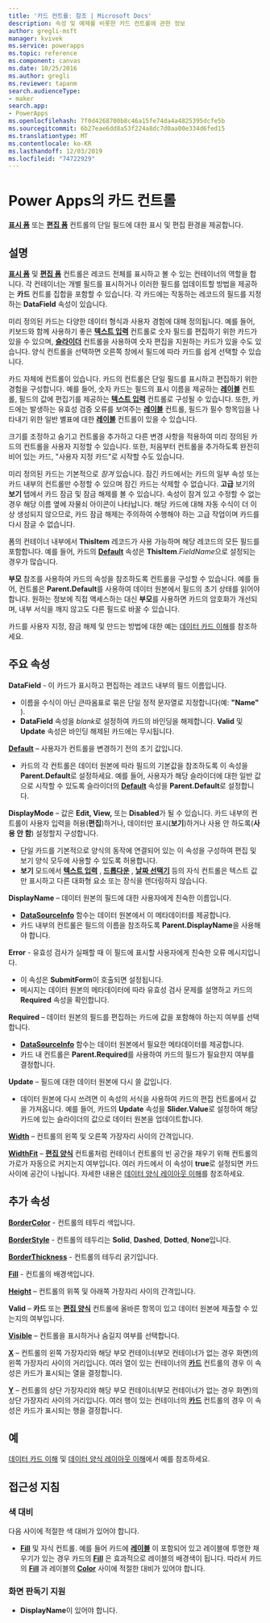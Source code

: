 ```yaml
---
title: '카드 컨트롤: 참조 | Microsoft Docs'
description: 속성 및 예제를 비롯한 카드 컨트롤에 관한 정보
author: gregli-msft
manager: kvivek
ms.service: powerapps
ms.topic: reference
ms.component: canvas
ms.date: 10/25/2016
ms.author: gregli
ms.reviewer: tapanm
search.audienceType:
- maker
search.app:
- PowerApps
ms.openlocfilehash: 7f0d4268700b8c46a15fe74da4a4825395dcfe5b
ms.sourcegitcommit: 6b27eae6dd8a53f224a8dc7d0aa00e334d6fed15
ms.translationtype: MT
ms.contentlocale: ko-KR
ms.lasthandoff: 12/03/2019
ms.locfileid: "74722929"
---
```

# <a name="card-control-in-power-apps"></a>Power Apps의 카드 컨트롤
**[표시 폼](control-form-detail.md)** 또는 **[편집 폼](control-form-detail.md)** 컨트롤의 단일 필드에 대한 표시 및 편집 환경을 제공합니다.

## <a name="description"></a>설명
**[표시 폼](control-form-detail.md)** 및 **[편집 폼](control-form-detail.md)** 컨트롤은 레코드 전체를 표시하고 볼 수 있는 컨테이너의 역할을 합니다. 각 컨테이너는 개별 필드를 표시하거나 이러한 필드를 업데이트할 방법을 제공하는 **카드** 컨트롤 집합을 포함할 수 있습니다. 각 카드에는 작동하는 레코드의 필드를 지정하는 **DataField** 속성이 있습니다.  

미리 정의된 카드는 다양한 데이터 형식과 사용자 경험에 대해 정의됩니다.  예를 들어, 키보드와 함께 사용하기 좋은 **[텍스트 입력](control-text-input.md)** 컨트롤로 숫자 필드를 편집하기 위한 카드가 있을 수 있으며, **[슬라이더](control-slider.md)** 컨트롤을 사용하여 숫자 편집을 지원하는 카드가 있을 수도 있습니다. 양식 컨트롤을 선택하면 오른쪽 창에서 필드에 따라 카드를 쉽게 선택할 수 있습니다.

카드 자체에 컨트롤이 있습니다. 카드의 컨트롤은 단일 필드를 표시하고 편집하기 위한 경험을 구성합니다. 예를 들어, 숫자 카드는 필드의 표시 이름을 제공하는 **[레이블](control-text-box.md)** 컨트롤, 필드의 값에 편집기를 제공하는 **[텍스트 입력](control-text-input.md)** 컨트롤로 구성될 수 있습니다. 또한, 카드에는 발생하는 유효성 검증 오류를 보여주는 **[레이블](control-text-box.md)** 컨트롤, 필드가 필수 항목임을 나타내기 위한 일반 별표에 대한 **[레이블](control-text-box.md)** 컨트롤이 있을 수 있습니다.

크기를 조정하고 숨기고 컨트롤을 추가하고 다른 변경 사항을 적용하여 미리 정의된 카드의 컨트롤을 사용자 지정할 수 있습니다. 또한, 처음부터 컨트롤을 추가하도록 완전히 비어 있는 카드, "사용자 지정 카드"로 시작할 수도 있습니다.

미리 정의된 카드는 기본적으로 *잠겨* 있습니다. 잠긴 카드에서는 카드의 일부 속성 또는 카드 내부의 컨트롤만 수정할 수 있으며 잠긴 카드는 삭제할 수 없습니다. **고급** 보기의 **보기** 탭에서 카드 잠금 및 잠금 해제를 볼 수 있습니다. 속성이 잠겨 있고 수정할 수 없는 경우 해당 이름 옆에 자물쇠 아이콘이 나타납니다. 해당 카드에 대해 자동 수식이 더 이상 생성되지 않으므로, 카드 잠금 해제는 주의하여 수행해야 하는 고급 작업이며 카드를 다시 잠글 수 없습니다.

폼의 컨테이너 내부에서 **ThisItem** 레코드가 사용 가능하며 해당 레코드의 모든 필드를 포함합니다.  예를 들어, 카드의 **[Default](properties-core.md)** 속성은 **ThisItem**.*FieldName*으로 설정되는 경우가 많습니다.

**부모** 참조를 사용하여 카드의 속성을 참조하도록 컨트롤을 구성할 수 있습니다.  예를 들어, 컨트롤은 **Parent.Default**를 사용하여 데이터 원본에서 필드의 초기 상태를 읽어야 합니다. 원하는 정보에 직접 액세스하는 대신 **부모**를 사용하면 카드의 암호화가 개선되며, 내부 서식을 깨지 않고도 다른 필드로 바꿀 수 있습니다.

카드를 사용자 지정, 잠금 해제 및 만드는 방법에 대한 예는 [데이터 카드 이해](../working-with-cards.md)를 참조하세요.

## <a name="key-properties"></a>주요 속성
**DataField** - 이 카드가 표시하고 편집하는 레코드 내부의 필드 이름입니다.

* 이름을 수식이 아닌 큰따옴표로 묶은 단일 정적 문자열로 지정합니다(예: **"Name"** ).
* **DataField** 속성을 *blank*로 설정하여 카드의 바인딩을 해제합니다. **Valid** 및 **Update** 속성은 바인딩 해제된 카드에는 무시됩니다.

**[Default](properties-core.md)** – 사용자가 컨트롤을 변경하기 전의 초기 값입니다.

* 카드의 각 컨트롤은 데이터 원본에 따라 필드의 기본값을 참조하도록 이 속성을 **Parent.Default**로 설정하세요. 예를 들어, 사용자가 해당 슬라이더에 대한 일반 값으로 시작할 수 있도록 슬라이더의 **[Default](properties-core.md)** 속성을 **Parent.Default**로 설정합니다.

**DisplayMode** – 값은 **Edit, View,** 또는 **Disabled**가 될 수 있습니다. 카드 내부의 컨트롤이 사용자 입력을 허용(**편집**)하거나, 데이터만 표시(**보기**)하거나 사용 안 하도록(**사용 안 함**) 설정할지 구성합니다.  

* 단일 카드를 기본적으로 양식의 동작에 연결되어 있는 이 속성을 구성하여 편집 및 보기 양식 모두에 사용할 수 있도록 허용합니다.
* **보기** 모드에서 **[텍스트 입력](control-text-input.md)** , **[드롭다운](control-drop-down.md)** , **[날짜 선택기](control-date-picker.md)** 등의 자식 컨트롤은 텍스트 값만 표시하고 다른 대화형 요소 또는 장식을 렌더링하지 않습니다.

**DisplayName** – 데이터 원본의 필드에 대한 사용자에게 친숙한 이름입니다.

* **[DataSourceInfo](../functions/function-datasourceinfo.md)** 함수는 데이터 원본에서 이 메타데이터를 제공합니다.
* 카드 내부의 컨트롤은 필드의 이름을 참조하도록 **Parent.DisplayName**을 사용해야 합니다.

**Error** - 유효성 검사가 실패할 때 이 필드에 표시할 사용자에게 친숙한 오류 메시지입니다.

* 이 속성은 **SubmitForm**이 호출되면 설정됩니다.  
* 메시지는 데이터 원본의 메타데이터에 따라 유효성 검사 문제를 설명하고 카드의 **Required** 속성을 확인합니다.

**Required** – 데이터 원본의 필드를 편집하는 카드에 값을 포함해야 하는지 여부를 선택합니다.

* **[DataSourceInfo](../functions/function-datasourceinfo.md)** 함수는 데이터 원본에서 필요한 메타데이터를 제공합니다.
* 카드 내 컨트롤은 **Parent.Required**를 사용하여 카드의 필드가 필요한지 여부를 결정합니다.

**Update** – 필드에 대한 데이터 원본에 다시 쓸 값입니다.

* 데이터 원본에 다시 쓰려면 이 속성의 서식을 사용하여 카드의 편집 컨트롤에서 값을 가져옵니다. 예를 들어, 카드의 **Update** 속성을 **Slider.Value**로 설정하여 해당 카드에 있는 슬라이더의 값으로 데이터 원본을 업데이트합니다.

**[Width](properties-size-location.md)** – 컨트롤의 왼쪽 및 오른쪽 가장자리 사이의 간격입니다.

**[WidthFit](properties-size-location.md)** – **[편집 양식](control-form-detail.md)** 컨트롤처럼 컨테이너 컨트롤의 빈 공간을 채우기 위해 컨트롤의 가로가 자동으로 커지는지 여부입니다. 여러 카드에서 이 속성이 **true**로 설정되면 카드 사이에 공간이 나뉩니다. 자세한 내용은 [데이터 양식 레이아웃 이해](../working-with-form-layout.md)를 참조하세요.

## <a name="additional-properties"></a>추가 속성
**[BorderColor](properties-color-border.md)** - 컨트롤의 테두리 색입니다.

**[BorderStyle](properties-color-border.md)** - 컨트롤의 테두리는 **Solid**, **Dashed**, **Dotted**, **None**입니다.

**[BorderThickness](properties-color-border.md)** - 컨트롤의 테두리 굵기입니다.

**[Fill](properties-color-border.md)** - 컨트롤의 배경색입니다.

**[Height](properties-size-location.md)** – 컨트롤의 위쪽 및 아래쪽 가장자리 사이의 간격입니다.

**Valid** – **카드** 또는 **[편집 양식](control-form-detail.md)** 컨트롤에 올바른 항목이 있고 데이터 원본에 제출할 수 있는지의 여부입니다.

**[Visible](properties-core.md)** – 컨트롤을 표시하거나 숨길지 여부를 선택합니다.

**[X](properties-size-location.md)** – 컨트롤의 왼쪽 가장자리와 해당 부모 컨테이너(부모 컨테이너가 없는 경우 화면)의 왼쪽 가장자리 사이의 거리입니다. 여러 열이 있는 컨테이너의 **[카드](control-card.md)** 컨트롤의 경우 이 속성은 카드가 표시되는 열을 결정합니다.

**[Y](properties-size-location.md)** – 컨트롤의 상단 가장자리와 해당 부모 컨테이너(부모 컨테이너가 없는 경우 화면)의 상단 가장자리 사이의 거리입니다. 여러 행이 있는 컨테이너의 **[카드](control-card.md)** 컨트롤의 경우 이 속성은 카드가 표시되는 행을 결정합니다.

## <a name="examples"></a>예
[데이터 카드 이해](../working-with-cards.md) 및 [데이터 양식 레이아웃 이해](../working-with-form-layout.md)에서 예를 참조하세요.


## <a name="accessibility-guidelines"></a>접근성 지침
### <a name="color-contrast"></a>색 대비
다음 사이에 적절한 색 대비가 있어야 합니다.
* **[Fill](properties-color-border.md)** 및 자식 컨트롤. 예를 들어 카드에 **[레이블](control-text-box.md)** 이 포함되어 있고 레이블에 투명한 채우기가 있는 경우 카드의 **[Fill](properties-color-border.md)** 은 효과적으로 레이블의 배경색이 됩니다. 따라서 카드의 **[Fill](properties-color-border.md)** 과 레이블의 **[Color](properties-color-border.md)** 사이에 적절한 대비가 있어야 합니다.

### <a name="screen-reader-support"></a>화면 판독기 지원
* **DisplayName**이 있어야 합니다.
